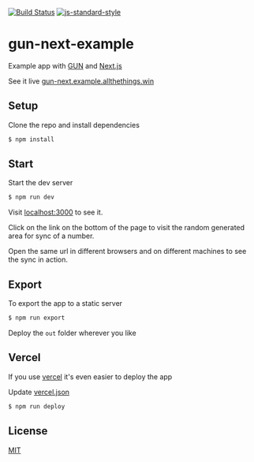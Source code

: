 [![Build Status](https://travis-ci.org/zrrrzzt/gun-next-example.svg?branch=master)](https://travis-ci.org/zrrrzzt/gun-next-example)
[![js-standard-style](https://img.shields.io/badge/code%20style-standard-brightgreen.svg?style=flat)](https://github.com/feross/standard)

# gun-next-example

Example app with [GUN](https://github.com/amark/gun) and [Next.js](https://github.com/zeit/next.js)

See it live [gun-next.example.allthethings.win](https://gun-next.example.allthethings.win)

## Setup

Clone the repo and install dependencies

```bash
$ npm install
```

## Start

Start the dev server

```bash
$ npm run dev
```

Visit [localhost:3000](http://localhost:3000) to see it.

Click on the link on the bottom of the page to visit the random generated area for sync of a number.

Open the same url in different browsers and on different machines to see the sync in action.

## Export

To export the app to a static server

```bash
$ npm run export
```

Deploy the `out` folder wherever you like

## Vercel

If you use [vercel](https://vercel.com) it's even easier to deploy the app

Update [vercel.json](vercel.json)

```bash
$ npm run deploy
```

## License

[MIT](LICENSE)
